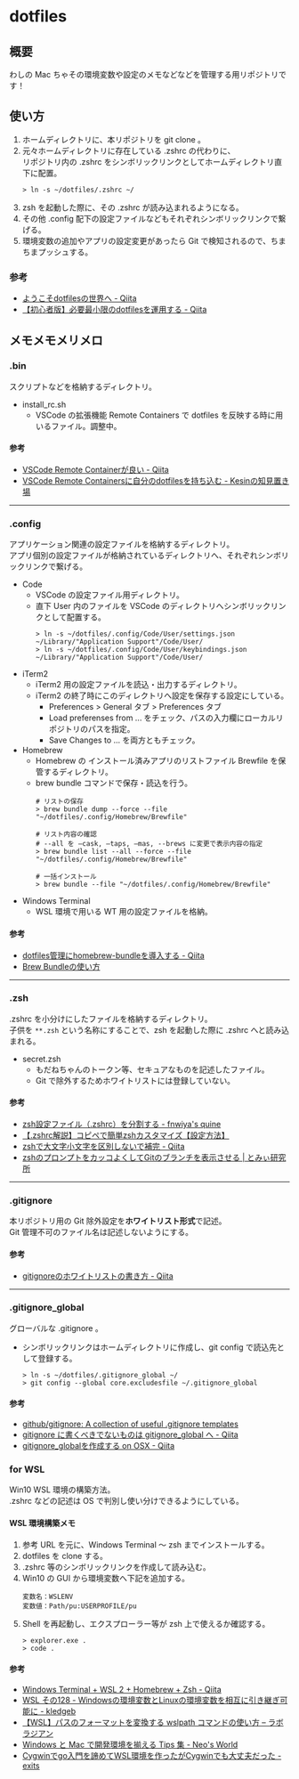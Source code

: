 # dotfiles
## 概要
わしの Mac ちゃその環境変数や設定のメモなどなどを管理する用リポジトリです！

## 使い方
1. ホームディレクトリに、本リポジトリを git clone 。
2. 元々ホームディレクトリに存在している .zshrc の代わりに、  
リポジトリ内の .zshrc をシンボリックリンクとしてホームディレクトリ直下に配置。
    ```
    > ln -s ~/dotfiles/.zshrc ~/
    ```
3. zsh を起動した際に、その .zshrc が読み込まれるようになる。
4. その他 .config 配下の設定ファイルなどもそれぞれシンボリックリンクで繋げる。
5. 環境変数の追加やアプリの設定変更があったら Git で検知されるので、ちまちまプッシュする。
### 参考
- [ようこそdotfilesの世界へ - Qiita](https://qiita.com/yutakatay/items/c6c7584d9795799ee164)
- [【初心者版】必要最小限のdotfilesを運用する - Qiita](https://qiita.com/ganariya/items/d9adffc6535dfca6784b)

## メモメモメリメロ
### .bin
スクリプトなどを格納するディレクトリ。
- install_rc.sh
    - VSCode の拡張機能 Remote Containers で dotfiles を反映する時に用いるファイル。調整中。

#### 参考
- [VSCode Remote Containerが良い - Qiita](https://qiita.com/d0ne1s/items/d2649801c6f804019db7)
- [VSCode Remote Containersに自分のdotfilesを持ち込む - Kesinの知見置き場](http://kesin.hatenablog.com/entry/2020/07/10/083000)

---

### .config
アプリケーション関連の設定ファイルを格納するディレクトリ。  
アプリ個別の設定ファイルが格納されているディレクトリへ、それぞれシンボリックリンクで繋げる。
- Code
    - VSCode の設定ファイル用ディレクトリ。
    - 直下 User 内のファイルを VSCode のディレクトリへシンボリックリンクとして配置する。
        ```
        > ln -s ~/dotfiles/.config/Code/User/settings.json ~/Library/"Application Support"/Code/User/
        > ln -s ~/dotfiles/.config/Code/User/keybindings.json ~/Library/"Application Support"/Code/User/
        ```
- iTerm2
    - iTerm2 用の設定ファイルを読込・出力するディレクトリ。
    - iTerm2 の終了時にこのディレクトリへ設定を保存する設定にしている。
        - Preferences > General タブ > Preferences タブ
        - Load preferenses from ... をチェック、パスの入力欄にローカルリポジトリのパスを指定。
        - Save Changes to ... を両方ともチェック。 
- Homebrew
    - Homebrew の インストール済みアプリのリストファイル Brewfile を保管するディレクトリ。
    - brew bundle コマンドで保存・読込を行う。
        ```
        # リストの保存
        > brew bundle dump --force --file "~/dotfiles/.config/Homebrew/Brewfile"

        # リスト内容の確認
        # --all を —cask, —taps, —mas, --brews に変更で表示内容の指定
        > brew bundle list --all --force --file "~/dotfiles/.config/Homebrew/Brewfile"

        # 一括インストール
        > brew bundle --file "~/dotfiles/.config/Homebrew/Brewfile"
        ```
- Windows Terminal
    - WSL 環境で用いる WT 用の設定ファイルを格納。

#### 参考
- [dotfiles管理にhomebrew-bundleを導入する - Qiita](https://qiita.com/so-heee/items/351f0ea4e79196754e52)
- [Brew Bundleの使い方](https://gist.github.com/yoshimana/43b9205ddedad0ad65f2dee00c6f4261)

---

### .zsh
.zshrc を小分けにしたファイルを格納するディレクトリ。  
子供を `**.zsh` という名称にすることで、zsh を起動した際に .zshrc へと読み込まれる。  
- secret.zsh
    - もだねちゃんのトークン等、セキュアなものを記述したファイル。
    - Git で除外するためホワイトリストには登録していない。
#### 参考
- [zsh設定ファイル（.zshrc）を分割する - fnwiya's quine](http://fnwiya.hatenablog.com/entry/2015/11/03/191902)
- [【.zshrc解説】コピペで簡単zshカスタマイズ【設定方法】](https://suwaru.tokyo/【-zshrc解説】コピペで簡単zshカスタマイズ【設定方法/)
- [zshで大文字小文字を区別しないで補完 - Qiita](https://qiita.com/kenta4327/items/8faaa83f6a5bf595a4bc)
- [zshのプロンプトをカッコよくしてGitのブランチを表示させる | とみぃ研究所](https://tomiylab.com/2020/03/prompt/)

---

### .gitignore
本リポジトリ用の Git 除外設定を**ホワイトリスト形式**で記述。  
Git 管理不可のファイル名は記述しないようにする。

#### 参考
- [gitignoreのホワイトリストの書き方 - Qiita](https://qiita.com/sventouz/items/574bd67c7e43fff10546)

---

### .gitignore_global
グローバルな .gitignore 。
- シンボリックリンクはホームディレクトリに作成し、git config で読込先として登録する。
    ```
    > ln -s ~/dotfiles/.gitignore_global ~/
    > git config --global core.excludesfile ~/.gitignore_global
    ```
#### 参考
- [github/gitignore: A collection of useful .gitignore templates](https://github.com/github/gitignore)
- [gitignore に書くべきでないものは gitignore_global へ - Qiita](https://qiita.com/elzup/items/4c92a2abdab56db3fb4e)
- [gitignore_globalを作成する on OSX - Qiita](https://qiita.com/pira/items/dd67077c5b414c8eb59d)


### for WSL
Win10 WSL 環境の構築方法。  
.zshrc などの記述は OS で判別し使い分けできるようにしている。

#### WSL 環境構築メモ
1. 参考 URL を元に、Windows Terminal ～ zsh までインストールする。
2. dotfiles を clone する。
2. .zshrc 等のシンボリックリンクを作成して読み込む。
3. Win10 の GUI から環境変数へ下記を追加する。
    ```
    変数名：WSLENV
    変数値：Path/pu:USERPROFILE/pu
    ```
4. Shell を再起動し、エクスプローラー等が zsh 上で使えるか確認する。
    ```
    > explorer.exe .
    > code .
    ```

#### 参考
- [Windows Terminal + WSL 2 + Homebrew + Zsh - Qiita](https://qiita.com/okayurisotto/items/36f6f9df499a74e62bff)
- [WSL その128 - Windowsの環境変数とLinuxの環境変数を相互に引き継ぎ可能に - kledgeb](https://kledgeb.blogspot.com/2017/12/wsl-128-windowslinux.html)
- [【WSL】パスのフォーマットを変換する wslpath コマンドの使い方 – ラボラジアン](https://laboradian.com/wslpath-command-for-wsl/)
- [Windows と Mac で開発環境を揃える Tips 集 - Neo's World](https://neos21.net/tech/windows-mac-environment.html)
- [Cygwinでgo入門を諦めてWSL環境を作ったがCygwinでも大丈夫だった - exits](https://yuelab82.hatenablog.com/entry/go_on_cygwin_and_wsl)